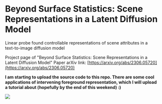 # Beyond Surface Statistics: Scene Representations in a Latent Diffusion Model
Linear probe found controllable representations of scene attributes in a text-to-image diffusion model

Project page of "Beyond Surface Statistics: Scene Representations in a Latent Diffusion Model"
Paper arXiv link: [https://arxiv.org/abs/2306.05720](https://arxiv.org/abs/2306.05720)  

**I am starting to upload the source code to this repo. There are some cool applications of intervening foreground representation, which I will upload a tutorial about (hopefully by the end of this weekend) :)**

![](https://github.com/yc015/scene-representation-diffusion-model.github.io/blob/main/resources/application_of_intervention.png)
